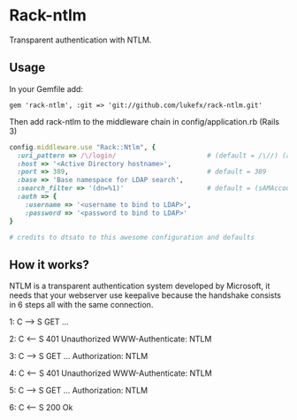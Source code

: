 # Rack-ntlm

Transparent authentication with NTLM.

## Usage

  In your Gemfile add:

    gem 'rack-ntlm', :git => 'git://github.com/lukefx/rack-ntlm.git'

  Then add rack-ntlm to the middleware chain in config/application.rb (Rails 3)

  ``` ruby
  config.middleware.use "Rack::Ntlm", {
    :uri_pattern => /\/login/                       # (default = /\//) (any URL)
    :host => '<Active Directory hostname>',
    :port => 389,                                   # default = 389
    :base => 'Base namespace for LDAP search',
    :search_filter => '(dn=%1)'                     # default = (sAMAccountName=%1)
    :auth => {
      :username => '<username to bind to LDAP>',
      :password => '<password to bind to LDAP>'
  }

  # credits to dtsato to this awesome configuration and defaults
  ```

## How it works?

NTLM is a transparent authentication system developed by Microsoft, it needs that your webserver use keepalive because the handshake consists in 6 steps all with the same connection.

  1: C  --> S   GET ...

  2: C <--  S   401 Unauthorized
              WWW-Authenticate: NTLM

  3: C  --> S   GET ...
              Authorization: NTLM <base64-encoded type-1-message>

  4: C <--  S   401 Unauthorized
              WWW-Authenticate: NTLM <base64-encoded type-2-message>

  5: C  --> S   GET ...
              Authorization: NTLM <base64-encoded type-3-message>

  6: C <--  S   200 Ok
